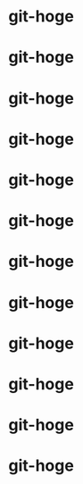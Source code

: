 # git-hoge
# git-hoge
# git-hoge
# git-hoge
# git-hoge
# git-hoge
# git-hoge
# git-hoge
# git-hoge
# git-hoge
# git-hoge
# git-hoge
